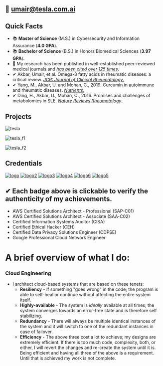 ## 📩 umair@tesla.com.ai

## Quick Facts
* 📚 **Master of Science** (M.S.) in Cybersecurity and Information Assurance (**4.0 GPA**). 
* 📚 **Bachelor of Science** (B.S.) in Honors Biomedical Sciences (**3.97 GPA**).
* 🔬 My research has been published in well-established peer-reviewed medical journals and [*has been cited over 125 times*](https://scholar.google.com/citations?user=aRS4MOUAAAAJ&hl=en&oi=sra).
* ✔ Akbar, Umair, et al. Omega-3 fatty acids in rheumatic diseases: a critical review. [*JCR: Journal of Clinical Rheumatology*.](https://journals.lww.com/jclinrheum/fulltext/2017/09000/Omega_3_Fatty_Acids_in_Rheumatic_Diseases__A.6.aspx)
* ✔ Yang, M., Akbar, U. and Mohan, C., 2019. Curcumin in autoimmune and rheumatic diseases. [*Nutrients*.](https://www.mdpi.com/2072-6643/11/5/1004)
* ✔ Ding, H., Akbar, U., Mohan, C., 2016. Promises and challenges of metabolomics in SLE. [*Nature Reviews Rheumatology*.](https://www.nature.com/articles/nrrheum.2016.163)

## Projects
![tesla](tesla_autopilot_0023.gif)

![tesla_f1](tesla_f1.gif)

![tesla_f2](tesla_f2.gif)

## Credentials
  
[![logo](https://i.imgur.com/BagDNhk.png)](https://www.youracclaim.com/badges/b229b999-dc0f-4ff3-b8d3-f9456664edd2/public_url)
[![logo2](https://i.imgur.com/aim7FpB.png)](https://www.youracclaim.com/badges/54a21319-478b-48f6-a82e-41b610b8cf98/public_url)
[![logo3](https://i.imgur.com/gtYIGoM.png)](https://aspen.eccouncil.org/VerifyBadge?type=certification&a=ZJFpQkZIF+28c8vibHmygrnbK149R/I69YBzzbXuDDA=)
[![logo4](https://i.imgur.com/kdfNfKj.png)](https://www.youracclaim.com/badges/3941f370-35ff-4f61-808f-729acb2d7c8f/public_url)
[![logo6](https://i.imgur.com/WU0SVTl.png)](https://www.credly.com/badges/38ae040e-b0c8-4a3c-a4a8-74dfbaaa3eeb/)
[![logo5](https://i.imgur.com/8afqjb6.png)](https://www.credential.net/612b882c-fbed-449b-8e8f-9293c85afb1d/)

## ✔ Each badge above is clickable to verify the authenticity of my achievements.

* AWS Certified Solutions Architect - Professional (SAP-C01)
* AWS Certified Solutions Architect - Associate (SAA-C02)
* Certified Information Systems Auditor (CISA)
* Certified Ethical Hacker (CEH)
* Certified Data Privacy Solutions Engineer (CDPSE)
* Google Professional Cloud Network Engineer

# A brief overview of what I do:
### Cloud Engineering 
* I architect cloud-based systems that are based on these tenets: 
   * **Resiliency** - If something "goes wrong" in the code; the program is able to self-heal or continue without affecting the entire system itself.
   * **Highly-available** - The system is *ideally* available at all times; the system converges towards an error-free state and is therefore self stabilizing.
   * **Redundancy** - There will always be multiple identical instances of the system and it will switch to one of the redundant instances in case of failover.
   * **Efficiency** - The above three cost a lot to achieve; my designs are extremely efficient. If there is too much code, complexity, both, or either, I will revert the changes and re-create the system until it is. Being efficient and having all three of the above is a requirement. Until that is achieved my work is not complete.
